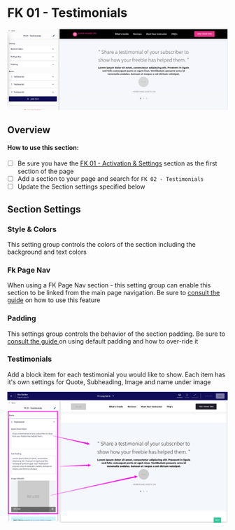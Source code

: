 # FK 01 - Testimonials

![](<../../../.gitbook/assets/Screen Shot 2022-03-20 at 3.56.22 PM.png>)

## Overview

#### How to use this section:

* [ ] Be sure you have the [FK 01 - Activation & Settings](fk-01-activation-and-settings.md) section as the first section of the page
* [ ] Add a section to your page and search for `FK 02 - Testimonials`
* [ ] Update the Section settings specified below

## Section Settings

### Style & Colors

This setting group controls the colors of the section including the background and text colors

### Fk Page Nav

When using a FK Page Nav section - this setting group can enable this section to be linked from the main page navigation. Be sure to [consult the guide](../../../using-funnel-kits.md#fk-page-nav) on how to use this feature

### Padding

This settings group controls the behavior of the section padding. Be sure to [consult the guide ](../../../using-funnel-kits.md#padding)on using default padding and how to over-ride it

### Testimonials

Add a block item for each testimonial you would like to show. Each item has it's own settings for Quote, Subheading, Image and name under image

![](<../../../.gitbook/assets/Site-Builder-Thinkific - 2022-04-30T123846.676.png>)
